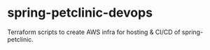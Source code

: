 # spring-petclinic-devops
Terraform scripts to create AWS infra for hosting &amp; CI/CD of spring-petclinic.
